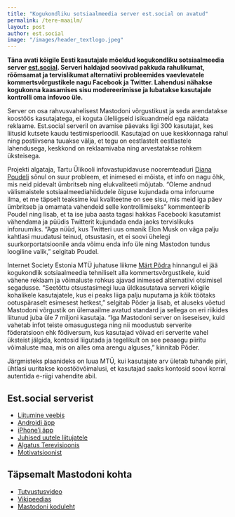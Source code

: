 ```yaml
---
title: "Kogukondliku sotsiaalmeedia server est.social on avatud"
permalink: /tere-maailm/
layout: post
author: est.social
image: "/images/header_textlogo.jpeg"
---
```


__Täna avati kõigile Eesti kasutajale mõeldud kogukondliku sotsiaalmeedia server [est.social](https://est.social). Serveri haldajad soovivad pakkuda rahulikumat, rõõmsamat ja tervislikumat alternatiivi probleemides vaevlevatele kommertsvõrgustikele nagu Facebook ja Twitter. Lahendusi nähakse kogukonna kaasamises sisu modereerimisse ja lubatakse kasutajale kontrolli oma infovoo üle.__

Server on osa rahvusvahelisest Mastodoni võrgustikust ja seda arendatakse koostöös kasutajatega, ei koguta üleliigseid isikuandmeid ega näidata reklaame. Est.social serveril on avamise päevaks ligi 300 kasutajat, kes liitusid kutsete kaudu testimisperioodil. Kasutajad on uue keskkonnaga rahul ning postiivsena tuuakse välja, et tegu on eestlastelt eestlastele lahendusega, keskkond on reklaamivaba ning arvestatakse rohkem üksteisega.

Projekti algataja, Tartu Ülikooli infovastupidavuse nooremteaduri [Diana Poudeli](https://est.social/@diana) sõnul on suur probleem, et inimesed ei mõista, et info on nagu õhk, mis neid pidevalt ümbritseb ning elukvaliteeti mõjutab. “Oleme andnud välismaistele sotsiaalmeediahiidudele õiguse kujundada oma inforuume ilma, et me täpselt teaksime kui kvaliteetne on see sisu, mis meid iga päev ümbritseb ja omamata vahendeid selle kontrollimiseks” kommenteerib Poudel ning lisab, et ta ise juba aasta tagasi hakkas Facebooki kasutamist vähendama ja püüdis Twitterit kujundada enda jaoks tervislikuks inforuumiks. “Aga nüüd, kus Twitteri uus omanik Elon Musk on väga palju kahtlasi muudatusi teinud, otsustasin, et ei soovi ühelegi suurkorportatsioonile anda võimu enda info üle ning Mastodon tundus loogiline valik,” selgitab Poudel.

Internet Society Estonia MTÜ juhatuse liikme [Märt Põdra](https://est.social/@tramm) hinnangul ei jää kogukondlik sotsiaalmeedia tehniliselt alla kommertsvõrgustikele, kuid vähene reklaam ja võimaluste rohkus ajavad inimesed alternatiivi otsimisel segadusse. “Seetõttu otsustasimegi luua üldkasutatava serveri kõigile kohalikele kasutajatele, kus ei peaks liiga palju nuputama ja kõik töötaks ootuspäraselt esimesest hetkest,” selgitab Põder ja lisab, et aluseks võetud Mastodoni võrgustik on ülemaailme avatud standard ja sellega on eri riikides liitunud juba üle 7 miljoni kasutaja. “Iga Mastodoni server on iseseisev, kuid vahetab infot teiste omasugustega ning nii moodustub serverite föderatsioon ehk födiversum, kus kasutajad võivad eri serverite vahel üksteist jälgida, kontosid liigutada ja tegelikult on see peaaegu piiritu võimaluste maa, mis on alles oma arengu alguses,” kinnitab Põder.

Järgmisteks plaanideks on luua MTÜ, kui kasutajate arv ületab tuhande piiri, ühtlasi uuritakse koostöövõimalusi, et kasutajad saaks kontosid soovi korral autentida e-riigi vahendite abil.

## Est.social serverist

* [Liitumine veebis](https://est.social/auth/sign_up)
* [Androidi äpp](https://play.google.com/store/apps/details?id=org.joinmastodon.android)
* [iPhone’i äpp](https://apps.apple.com/us/app/mastodon-for-iphone-and-ipad/id1571998974)
* [Juhised uutele liitujatele](https://youtu.be/J4ItbTOAw7Q)
* [Algatus Terevisioonis](https://etv.err.ee/1608789463/mastodon)
* [Motivatsioonist](https://sisu.ut.ee/dianapoudel/blog/kiire-kokkuvõte-muski-twitteri-draamades-ning-miks-need-probleemiks)

## Täpsemalt Mastodoni kohta

* [Tutvustusvideo](https://et.wikipedia.org/wiki/Fail:What_is_Mastodon.webm)
* [Vikipeedias](https://et.wikipedia.org/wiki/Mastodon_(suhtlusvõrgustik))
* [Mastodoni koduleht](https://joinmastodon.org/)
